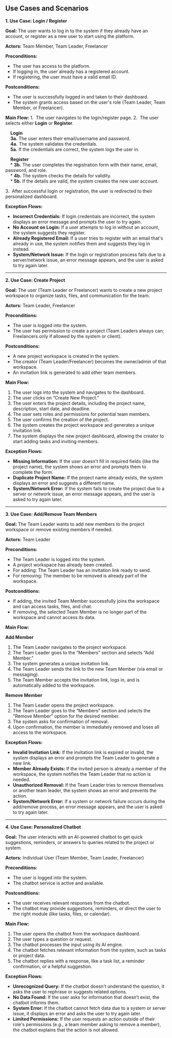 ## **Use Cases and Scenarios**

**1. Use Case: Login / Register**

**Goal:**
The user wants to log in to the system if they already have an account, or register as a new user to start using the platform.

**Actors:**
Team Member, Team Leader, Freelancer

**Preconditions:**
* The user has access to the platform.
* If logging in, the user already has a registered account.
* If registering, the user must have a valid email ID.

**Postconditions:**
* The user is successfully logged in and taken to their dashboard.
* The system grants access based on the user's role (Team Leader, Team Member, or Freelancer).

**Main Flow:**
1.  The user navigates to the login/register page.
2.  The user selects either **Login** or **Register**.

    **Login**<br>
      **3a.** The user enters their email/username and password.<br>
      **4a.** The system validates the credentials.<br>
      **5a.** If the credentials are correct, the system logs the user in.

    **Register**<br>
    * **3b.** The user completes the registration form with their name, email, password, and role.<br>
    * **4b.** The system checks the details for validity.<br>
    * **5b.** If the details are valid, the system creates the new user account.

3.  After successful login or registration, the user is redirected to their personalized dashboard.

**Exception Flows:**
* **Incorrect Credentials:** If login credentials are incorrect, the system displays an error message and prompts the user to try again.
* **No Account on Login:** If a user attempts to log in without an account, the system suggests they register.
* **Already Registered Email:** If a user tries to register with an email that's already in use, the system notifies them and suggests they log in instead.
* **System/Network Issue:** If the login or registration process fails due to a server/network issue, an error message appears, and the user is asked to try again later.

---

**2. Use Case: Create Project**

**Goal:**
The user (Team Leader or Freelancer) wants to create a new project workspace to organize tasks, files, and communication for the team.

**Actors:**
Team Leader, Freelancer

**Preconditions:**
* The user is logged into the system.
* The user has permission to create a project (Team Leaders always can; Freelancers only if allowed by the system or client).

**Postconditions:**
* A new project workspace is created in the system.
* The creator (Team Leader/Freelancer) becomes the owner/admin of that workspace.
* An invitation link is generated to add other team members.

**Main Flow:**
1. The user logs into the system and navigates to the dashboard.
2. The user clicks on “Create New Project.”
3. The user enters the project details, including the project name, description, start date, and deadline.
4. The user sets roles and permissions for potential team members.
5. The user confirms the creation of the project.
6. The system creates the project workspace and generates a unique invitation link.
7. The system displays the new project dashboard, allowing the creator to start adding tasks and inviting members.

**Exception Flows:**
* **Missing Information:** If the user doesn't fill in required fields (like the project name), the system shows an error and prompts them to complete the form.
* **Duplicate Project Name:** If the project name already exists, the system displays an error and suggests a different name.
* **System/Network Error:** If the system fails to create the project due to a server or network issue, an error message appears, and the user is asked to try again later.

---

**3. Use Case: Add/Remove Team Members**

**Goal:**
The Team Leader wants to add new members to the project workspace or remove existing members if needed.

**Actors:**
Team Leader

**Preconditions:**
* The Team Leader is logged into the system.
* A project workspace has already been created.
* For adding: The Team Leader has an invitation link ready to send.
* For removing: The member to be removed is already part of the workspace.

**Postconditions:**
* If adding, the invited Team Member successfully joins the workspace and can access tasks, files, and chat.
* If removing, the selected Team Member is no longer part of the workspace and cannot access its data.

**Main Flow:**

  **Add Member**
  1. The Team Leader navigates to the project workspace.
  2. The Team Leader goes to the “Members” section and selects “Add Member.”
  3. The system generates a unique invitation link.
  4. The Team Leader sends the link to the new Team Member (via email or messaging).
  5. The Team Member accepts the invitation link, logs in, and is automatically added to the workspace.

  **Remove Member**
  1. The Team Leader opens the project workspace.
  2. The Team Leader goes to the “Members” section and selects the "Remove Member" option for the desired member.
  3. The system asks for confirmation of removal.
  4. Upon confirmation, the member is immediately removed and loses all access to the workspace.

**Exception Flows:**
* **Invalid Invitation Link:** If the invitation link is expired or invalid, the system displays an error and prompts the Team Leader to generate a new link.
* **Member Already Exists:** If the invited person is already a member of the workspace, the system notifies the Team Leader that no action is needed.
* **Unauthorized Removal:** If the Team Leader tries to remove themselves or another team leader, the system shows an error and prevents the action.
* **System/Network Error:** If a system or network failure occurs during the add/remove process, an error message appears, and the user is asked to try again later.

---

**4. Use Case: Personalized Chatbot**

**Goal:**
The user interacts with an AI-powered chatbot to get quick suggestions, reminders, or answers to queries related to the project or system.

**Actors:**
Individual User (Team Member, Team Leader, Freelancer)

**Preconditions:**
* The user is logged into the system.
* The chatbot service is active and available.

**Postconditions:**
* The user receives relevant responses from the chatbot.
* The chatbot may provide suggestions, reminders, or direct the user to the right module (like tasks, files, or calendar).

**Main Flow:**
1. The user opens the chatbot from the workspace dashboard.
2. The user types a question or request.
3. The chatbot processes the input using its AI engine.
4. The chatbot fetches relevant information from the system, such as tasks or project data.
5. The chatbot replies with a response, like a task list, a reminder confirmation, or a helpful suggestion.

**Exception Flows:**
* **Unrecognized Query:** If the chatbot doesn't understand the question, it asks the user to rephrase or suggests related options.
* **No Data Found:** If the user asks for information that doesn’t exist, the chatbot informs them.
* **System Error:** If the chatbot cannot fetch data due to a system or server issue, it displays an error and asks the user to try again later.
* **Limited Permissions:** If the user requests an action outside of their role's permissions (e.g., a team member asking to remove a member), the chatbot explains that the action is not allowed.
  

